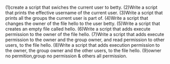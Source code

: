  (1)create a script that swiches the current user to betty.
(2)Write a script that prints the effective username of the current user.
(3)Write a script that prints all the groups the current user is part of.
(4)Write a script that changes the owner of the file hello to the user betty.
(5)Write a script that creates an empty file called hello.
(6)Write a script that adds execute permission to the owner of the file hello.
(7)Write a script that adds execute permission to the owner and the group owner, and read permission to other users, to the file hello.
(8)Write a script that adds execution permission to the owner, the group owner and the other users, to the file hello.
(9)owner no permition,group no permission & others all permission.
